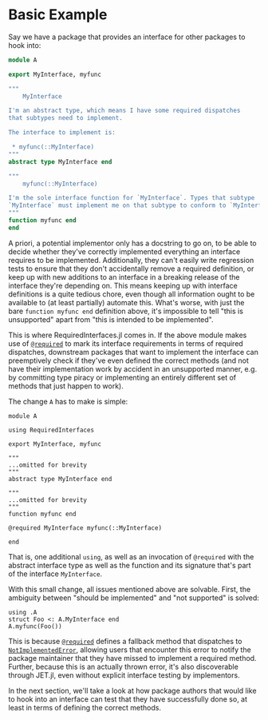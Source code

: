 # Basic Example

Say we have a package that provides an interface for other packages to hook into:

```julia
module A

export MyInterface, myfunc

"""
    MyInterface

I'm an abstract type, which means I have some required dispatches
that subtypes need to implement.

The interface to implement is:

 * myfunc(::MyInterface)
"""
abstract type MyInterface end

"""
    myfunc(::MyInterface)

I'm the sole interface function for `MyInterface`. Types that subtype
`MyInterface` must implement me on that subtype to conform to `MyInterface`.
"""
function myfunc end
end
```

A priori, a potential implementor only has a docstring to go on, to be able to decide whether they've
correctly implemented everything an interface requires to be implemented. Additionally, they can't easily
write regression tests to ensure that they don't accidentally remove a required definition, or keep up with
new additions to an interface in a breaking release of the interface they're depending on. This means
keeping up with interface definitions is a quite tedious chore, even though all information ought to be available
to (at least partially) automate this. What's worse, with just the bare `function myfunc end` definition above,
it's impossible to tell "this is unsupported" apart from "this is intended to be implemented".

This is where RequiredInterfaces.jl comes in. If the above module makes use of [`@required`](@ref) to mark
its interface requirements in terms of required dispatches, downstream packages that want to implement the interface
can preemptively check if they've even defined the correct methods (and not have their implementation work by
accident in an unsupported manner, e.g. by committing type piracy or implementing an entirely different set of methods
that just happen to work).

The change `A` has to make is simple:

```@example basic
module A

using RequiredInterfaces

export MyInterface, myfunc

"""
...omitted for brevity
"""
abstract type MyInterface end

"""
...omitted for brevity
"""
function myfunc end

@required MyInterface myfunc(::MyInterface)

end
```

That is, one additional `using`, as well as an invocation of `@required` with the abstract interface type
as well as the function and its signature that's part of the interface `MyInterface`.

With this small change, all issues mentioned above are solvable. First, the ambiguity between "should be implemented"
and "not supported" is solved:

```@repl basic
using .A
struct Foo <: A.MyInterface end
A.myfunc(Foo()) 
```

This is because [`@required`](@ref) defines a fallback method that dispatches to [`NotImplementedError`](@ref),
allowing users that encounter this error to notify the package maintainer that they have missed to implement a required
method. Further, because this is an actually thrown error, it's also discoverable through JET.jl, even without
explicit interface testing by implementors.

In the next section, we'll take a look at how package authors that would like to hook into an interface
can test that they have successfully done so, at least in terms of defining the correct methods.
